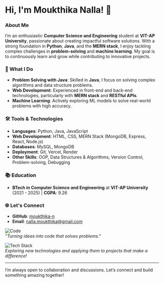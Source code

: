 # Hi, I'm Moukthika Nalla! 👋

### About Me
I’m an enthusiastic **Computer Science and Engineering** student at **VIT-AP University**, passionate about creating impactful software solutions. With a strong foundation in **Python**, **Java**, and the **MERN stack**, I enjoy tackling complex challenges in **problem-solving** and **machine learning**. My goal is to continuously learn and grow while contributing to innovative projects.

### 🌟 What I Do
- **Problem Solving with Java**: Skilled in **Java**, I focus on solving complex algorithms and data structure problems.
- **Web Development**: Experienced in front-end and back-end technologies, particularly with **MERN stack** and **RESTful APIs**.
- **Machine Learning**: Actively exploring ML models to solve real-world problems with high accuracy.

### 🛠️ Tools & Technologies
- **Languages**: Python, Java, JavaScript
- **Web Development**: HTML, CSS, MERN Stack (MongoDB, Express, React, Node.js)
- **Databases**: MySQL, MongoDB
- **Deployment**: Git, Vercel, Render
- **Other Skills**: OOP, Data Structures & Algorithms, Version Control, Problem-solving, Debugging

### 📚 Education
- **BTech in Computer Science and Engineering** at **VIT-AP University**  
  (2021 - 2025) | **CGPA**: 9.26

### 🌐 Let's Connect
- **GitHub**: [moukthika-n](https://github.com/moukthika-n)
- **Email**: nalla.moukthika@gmail.com

![Code](./assets/code.png)  
*"Turning ideas into code that solves problems."*

![Tech Stack](./assets/techstack.png)  
*Exploring new technologies and applying them to projects that make a difference!*

---

I’m always open to collaboration and discussions. Let’s connect and build something amazing together!


